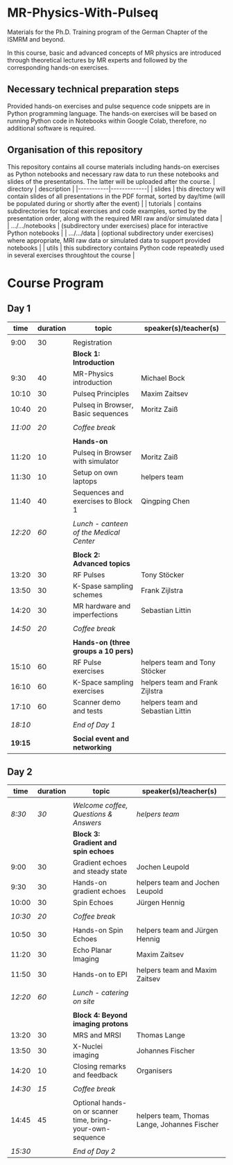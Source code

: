 # MR-Physics-With-Pulseq
Materials for the Ph.D. Training program of the German Chapter of the ISMRM and beyond.

In this course, basic and advanced concepts of MR physics are introduced through theoretical lectures by MR experts and followed by the corresponding hands-on exercises. 

## Necessary technical preparation steps
Provided hands-on exercises and pulse sequence code snippets are in Python programming language. The hands-on exercises will be based on running Python code in Notebooks within Google Colab, therefore, no additional software is required.

## Organisation of this repository
This repository contains all course materials including hands-on exercises as Python notebooks and necessary raw data to run these notebooks and slides of the presentations. The latter will be uploaded after the course.
| directory | description |
|-----------|-------------|
| slides    | this directory will contain slides of all presentations in the PDF format, sorted by day/time (will be populated during or shortly after the event) |
| tutorials | contains subdirectories for topical exercises and code examples, sorted by the presentation order, along with the required MRI raw and/or simulated data | 
| .../.../notebooks | (subdirectory under exercises) place for interactive Python notebooks |
| .../.../data | (optional subdirectory under exercises) where appropriate, MRI raw data or simulated data to support provided notebooks |
| utils     | this subdirectory contains Python code repeatedly used in several exercises throughtout the course |

# Course Program 
## Day 1
| time  | duration | topic                                 | speaker(s)/teacher(s)             |
|-------|----------|---------------------------------------|-----------------------------------|
|       |          |                                       |                                   |
| 9:00  | 30       | Registration                          |                                   |
|       |          | **Block 1: Introduction**             |                                   |
| 9:30  | 40       | MR-Physics introduction               | Michael Bock                      |
| 10:10 | 30       | Pulseq Principles                     | Maxim Zaitsev                     |
| 10:40 | 20       | Pulseq in Browser, Basic sequences    | Moritz Zaiß                       |
|       |          |                                       |                                   |
| *11:00* | *20*   | *Coffee break*                        |                                   |
|       |          |                                       |                                   |
|       |          | **Hands-on**                          |                                   |
| 11:20 | 10       | Pulseq in Browser with simulator      | Moritz Zaiß                       |
| 11:30 | 10       | Setup on own laptops                  | helpers team                      |
| 11:40 | 40       | Sequences and exercises to Block 1    | Qingping Chen                     |
|       |          |                                       |                                   |
| *12:20* | *60*   | *Lunch - canteen of the Medical Center* |                                 |
|       |          |                                       |                                   |
|       |          | **Block 2: Advanced topics**          |                                   |
| 13:20 | 30       | RF Pulses                             | Tony Stöcker                      |
| 13:50 | 30       | K-Spase sampling schemes              | Frank Zijlstra                    |
| 14:20 | 30       | MR hardware and imperfections         | Sebastian Littin                  |
|       |          |                                       |                                   |
| *14:50* | *20*   | *Coffee break*                        |                                   |
|       |          |                                       |                                   |
|       |          | **Hands-on (three groups a 10 pers)** |                                   |
| 15:10 | 60       | RF Pulse exercises                    | helpers team and Tony Stöcker     |
| 16:10 | 60       | K-Space sampling exercises            | helpers team and Frank Zijlstra   |
| 17:10 | 60       | Scanner demo and tests                | helpers team and Sebastian Littin |
|       |          |                                       |                                   |
| *18:10* |        | *End of Day 1*                        |                                   |
|       |          |                                       |                                   |
| **19:15** |      | **Social event and networking**       |                                   |

## Day 2
| time  | duration | topic                                                      | speaker(s)/teacher(s)                        |
|-------|----------|------------------------------------------------------------|----------------------------------------------|
|       |          |                                                            |                                              |
| *8:30* | *30*    | *Welcome coffee, Questions & Answers*                      | *helpers team*                               |
|       |          | **Block 3: Gradient and spin echoes**                      |                                              |
| 9:00  | 30       | Gradient echoes and steady state                           | Jochen Leupold                               |
| 9:30  | 30       | Hands-on gradient echoes                                   | helpers team and Jochen Leupold              |
| 10:00 | 30       | Spin Echoes                                                | Jürgen Hennig                                |
|       |          |                                                            |                                              |
| *10:30* | *20*   | *Coffee break*                                             |                                              |
|       |          |                                                            |                                              |
| 10:50 | 30       | Hands-on Spin Echoes                                       | helpers team and Jürgen Hennig               |
| 11:20 | 30       | Echo Planar Imaging                                        | Maxim Zaitsev                                |
| 11:50 | 30       | Hands-on to EPI                                            | helpers team and Maxim Zaitsev               |
|       |          |                                                            |                                              |
| *12:20* | *60*   | *Lunch - catering on site*                                 |                                              |
|       |          |                                                            |                                              |
|       |          | **Block 4: Beyond imaging protons**                        |                                              |
| 13:20 | 30       | MRS and MRSI                                               | Thomas Lange                                 |
| 13:50 | 30       | X-Nuclei imaging                                           | Johannes Fischer                             |
| 14:20 | 10       | Closing remarks and feedback                               | Organisers                                   |
|       |          |                                                            |                                              |
| *14:30* | *15*   | *Coffee break*                                             |                                              |
|       |          |                                                            |                                              |
| 14:45 | 45       | Optional hands-on or scanner time, bring-your-own-sequence | helpers team, Thomas Lange, Johannes Fischer |
|       |          |                                                            |                                              |
| *15:30* |        | *End of Day 2*                                             |                                              |

